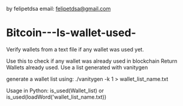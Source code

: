 by felipetdsa
email: felipetdsa@gmail.com

# Bitcoin---Is-wallet-used-
Verify wallets from a text file if any wallet was used yet.

Use this to check if any wallet was already used in blockchain
Return Wallets already used.
Use a list generated with vanitygen

generate a wallet list using:
./vanitygen -k 1 > wallet_list_name.txt

Usage in Python:
is_used(Wallet_list) or is_used(loadWord('wallet_list_name.txt))
